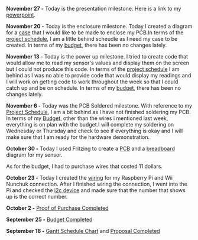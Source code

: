 **November 27 -**
Today is the presentation milestone. Here is a link to my [powerpoint](https://github.com/LeAndrew98/Wii-Nunchuk/blob/master/Documentation/Wii%20Nunchuck.pptx).

**November 20 -**
Today is the enclosure milestone. Today I created a diagram for a [case](https://github.com/LeAndrew98/Wii-Nunchuk/blob/master/Documentation/PiCaseDiagram.pdf) that I would like to be made to enclose my PCB.In terms of the [project schedule](https://github.com/LeAndrew98/Wii-Nunchuk/blob/master/Documentation/CENG317%20Schedule.pdf), I am a little behind scheudle as I need my case to be created. In terms of my [budget](https://github.com/LeAndrew98/Wii-Nunchuk/blob/master/Documentation/CENG317%20Budget.pdf), there has been no changes lately.

**November 13 -**
Today is the power up milestone. I tried to create code that would allow me to read my sensor's values and display them on the screen but I could not produce this code. In terms of the [project schedule](https://github.com/LeAndrew98/Wii-Nunchuk/blob/master/Documentation/CENG317%20Schedule.pdf) I am behind as I was no able to provide code that would display my readings and I will work on getting code to work throughout the week so that I could catch up and be on schedule. In terms of my [budget](https://github.com/LeAndrew98/Wii-Nunchuk/blob/master/Documentation/CENG317%20Budget.pdf), there has been no changes lately.

**November 6 -**
Today was the PCB Soldered milestone. With reference to my [Project Schedule](https://github.com/LeAndrew98/Wii-Nunchuk/blob/master/Documentation/CENG317%20Schedule.pdf), I am a bit behind as I have not finished soldering my PCB. In terms of my [Budget](https://github.com/LeAndrew98/Wii-Nunchuk/blob/master/Documentation/CENG317%20Budget.pdf), other than the wires i mentioned last week, everything is on plan with the budget.I will complete my soldering on Wednesday or Thursday and check to see if everything is okay and I will make sure that I am ready for the hardware demonstration.

**October 30 -**
Today I used Fritzing to create a [PCB](https://github.com/LeAndrew98/Wii-Nunchuk/blob/master/Documentation/WiiNunchuk_pcb.jpg) and a [breadboard](https://github.com/LeAndrew98/Wii-Nunchuk/blob/master/Documentation/WiiNunchuk_bb.jpg) diagram for my sensor.

As for the budget, I had to purchase wires that costed 11 dollars.

**October 23 -**
Today I created the [wiring](https://github.com/LeAndrew98/Wii-Nunchuk/blob/master/Documentation/Wiring.jpg) for my Raspberry Pi and Wii Nunchuk connection. After I finished wiring the connection, I went into the Pi and checked the [i2c device](https://github.com/LeAndrew98/Wii-Nunchuk/blob/master/Documentation/Device.JPG) and made sure that the number that shows up is the correct number.


**October 2 -**
[Proof of Purchase Completed](https://github.com/LeAndrew98/Wii-Nunchuk/blob/master/Documentation/Proof%20of%20Payment.pdf)

**September 25 -** 
[Budget Completed](https://github.com/LeAndrew98/Wii-Nunchuk/blob/master/Documentation/CENG317%20Budget.pdf)

**September 18 -**
[Gantt Schedule Chart](https://github.com/LeAndrew98/Wii-Nunchuk/blob/master/Documentation/CENG317%20Schedule.pdf) and [Proposal Completed](https://github.com/LeAndrew98/Wii-Nunchuk/blob/master/Documentation/CENG317%20Proposal.pdf)

